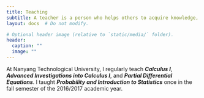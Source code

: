 ```yaml
---
title: Teaching
subtitle: A teacher is a person who helps others to acquire knowledge, competences or values.
layout: docs  # Do not modify.

# Optional header image (relative to `static/media/` folder).
header:
  caption: ""
  image: ""
---
```


At Nanyang Technological University, I regularly teach __*Calculus I*__, __*Advanced Investigations into Calculus I*__, and __*Partial Differential Equations*__. I taught __*Probability and Introduction to Statistics*__ once in the fall semester of the 2016/2017 academic year.
